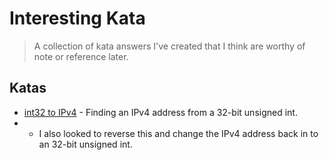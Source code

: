 # Interesting Kata

> A collection of kata answers I've created that I think are worthy of note or reference later.

## Katas

- [int32 to IPv4](https://www.codewars.com/kata/52e88b39ffb6ac53a400022e/train/ruby) - Finding an IPv4 address from a 32-bit unsigned int. 
- - I also looked to reverse this and change the IPv4 address back in to an 32-bit unsigned int.